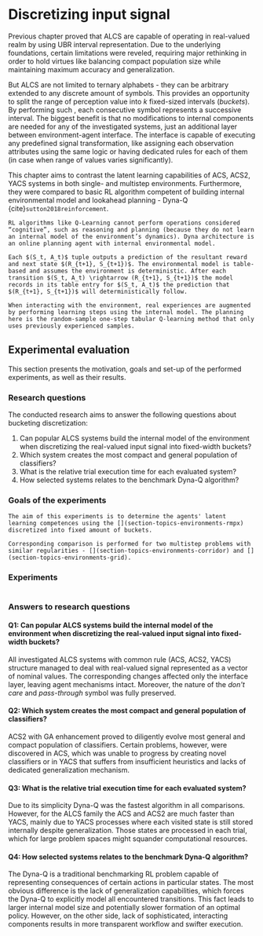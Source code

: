 # Discretizing input signal

Previous chapter proved that ALCS are capable of operating in real-valued realm by using UBR interval representation. Due to the underlying foundations, certain limitations were reveled, requiring major rethinking in order to hold virtues like balancing compact population size while maintaining maximum accuracy and generalization.

But ALCS are not limited to ternary alphabets - they can be arbitrary extended to any discrete amount of symbols. This provides an opportunity to split the range of perception value into $k$ fixed-sized intervals (_buckets_). By performing such [](section-topics-real-discretization), each consecutive symbol represents a successive interval. The biggest benefit is that no modifications to internal components are needed for any of the investigated systems, just an additional layer between environment-agent interface. The interface is capable of executing any predefined signal transformation, like assigning each observation attributes using the same logic or having dedicated rules for each of them (in case when range of values varies significantly).

This chapter aims to contrast the latent learning capabilities of ACS, ACS2, YACS systems in both single- and multistep environments. Furthermore, they were compared to basic RL algorithm competent of building internal environmental model and lookahead planning - Dyna-Q {cite}`sutton2018reinforcement`.

```{admonition} Dyna Architecture
RL algorithms like Q-Learning cannot perform operations considered “cognitive”, such as reasoning and planning (because they do not learn an internal model of the environment’s dynamics). Dyna architecture is an online planning agent with internal environmental model.

Each $(S_t, A_t)$ tuple outputs a prediction of the resultant reward and next state $(R_{t+1}, S_{t+1})$. The environmental model is table-based and assumes the environment is deterministic. After each transition $(S_t, A_t) \rightarrow (R_{t+1}, S_{t+1})$ the model records in its table entry for $(S_t, A_t)$ the prediction that $(R_{t+1}, S_{t+1})$ will deterministically follow.

When interacting with the environment, real experiences are augmented by performing learning steps using the internal model. The planning here is the random-sample one-step tabular Q-learning method that only uses previously experienced samples.
```

## Experimental evaluation
This section presents the motivation, goals and set-up of the performed experiments, as well as their results.

### Research questions
The conducted research aims to answer the following questions about bucketing discretization:

1. Can popular ALCS systems build the internal model of the environment when discretizing the real-valued input signal into fixed-width buckets?
2. Which system creates the most compact and general population of classifiers?
3. What is the relative trial execution time for each evaluated system?
4. How selected  systems relates to the benchmark Dyna-Q algorithm?

### Goals of the experiments
```{admonition} _Experiment 3 - Single-step environment performance_
The aim of this experiments is to determine the agents' latent learning competences using the [](section-topics-environments-rmpx) discretized into fixed amount of buckets.
```

```{admonition} _Experiment 4 - Multiple-step environments performance_
Corresponding comparison is performed for two multistep problems with similar regularities - [](section-topics-environments-corridor) and [](section-topics-environments-grid).
```

### Experiments

```{tableofcontents}
```

### Answers to research questions

#### Q1: Can popular ALCS systems build the internal model of the environment when discretizing the real-valued input signal into fixed-width buckets?
All investigated ALCS systems with common rule (ACS, ACS2, YACS) structure managed to deal with real-valued signal represented as a vector of nominal values. The corresponding changes affected only the interface layer, leaving agent mechanisms intact. Moreover, the nature of the _don't care_ and _pass-through_ symbol was fully preserved.  

#### Q2: Which system creates the most compact and general population of classifiers?
ACS2 with GA enhancement proved to diligently evolve most general and compact population of classifiers. Certain problems, however, were discovered in ACS, which was unable to progress by creating novel classifiers or in YACS that suffers from insufficient heuristics and lacks of dedicated generalization mechanism. 

#### Q3: What is the relative trial execution time for each evaluated system?
Due to its simplicity Dyna-Q was the fastest algorithm in all comparisons. However, for the ALCS family the ACS and ACS2 are much faster than YACS, mainly due to YACS processes where each visited state is still stored internally despite generalization. Those states are processed in each trial, which for large problem spaces might squander computational resources. 

#### Q4: How selected  systems relates to the benchmark Dyna-Q algorithm?
The Dyna-Q is a traditional benchmarking RL problem capable of representing consequences of certain actions in particular states. The most obvious difference is the lack of generalization capabilities, which forces the Dyna-Q to explicitly model all encountered transitions. This fact leads to larger internal model size and potentially slower formation of an optimal policy. However, on the other side, lack of sophisticated, interacting components results in more transparent workflow and swifter execution.